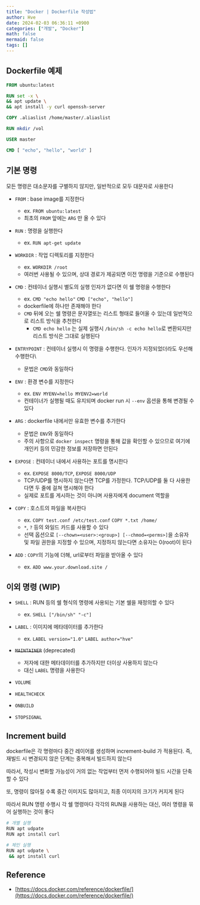 ```yaml
---
title: "Docker | Dockerfile 작성법"
author: Hve
date: 2024-02-03 06:36:11 +0900
categories: ["개발", "Docker"]
math: false
mermaid: false
tags: []
---
```


## Dockerfile 예제

```dockerfile
FROM ubuntu:latest

RUN set -x \
&& apt update \
&& apt install -y curl openssh-server

COPY .aliaslist /home/master/.aliaslist

RUN mkdir /vol

USER master

CMD [ "echo", "hello", "world" ]
```

## 기본 명령

모든 명령은 대소문자를 구별하지 않지만, 일반적으로 모두 대문자로 사용한다

- `FROM` : base image를 지정한다
    - ex. `FROM ubuntu:latest`
    - 최초의 `FROM` 앞에는 `ARG` 만 올 수 있다

- `RUN` : 명령을 실행한다
    - ex. `RUN apt-get update`

- `WORKDIR` : 작업 디렉토리를 지정한다
    - ex. `WORKDIR /root`
    - 여러번 사용될 수 있으며, 상대 경로가 제공되면 이전 명령을 기준으로 수행된다

- `CMD` : 컨테이너 실행시 별도의 실행 인자가 없다면 이 쉘 명령을 수행한다
    - ex. `CMD "echo hello"` `CMD ["echo", "hello"]`
    - dockerfile에 하나만 존재해야 한다
    - `CMD` 뒤에 오는 쉘 명령은 문자열또는 리스트 형태로 들어올 수 있는데 일반적으로 리스트 방식을 추천한다
        - `CMD echo hello` 는 실제 실행시 `/bin/sh -c echo hello`로 변환되지만 리스트 방식은 그대로 실행된다

- `ENTRYPOINT` : 컨테이너 실행시 이 명령을 수행한다. 인자가 지정되었더라도 우선해 수행한다\
    - 문법은 `CMD`와 동일하다

- `ENV` : 환경 변수를 지정한다
    - ex. `ENV MYENV=hello MYENV2=world`
    - 컨테이너가 실행될 때도 유지되며 docker run 시 `--env` 옵션을 통해 변경될 수 있다

- `ARG` : dockerfile 내에서만 유효한 변수를 추가한다
    - 문법은 `ENV`와 동일하다
    - 주의 사항으로 `docker inspect` 명령을 통해 값을 확인할 수 있으므로 여기에 개인키 등의 민감한 정보를 저장하면 안된다

- `EXPOSE` : 컨테이너 내에서 사용하는 포트를 명시한다
    - ex. `EXPOSE 8000/TCP`, `EXPOSE 8000/UDP`
    - TCP/UDP를 명시하지 않는다면 TCP를 가정한다. TCP/UDP를 둘 다 사용한다면 두 줄에 걸쳐 명시해야 한다
    - 실제로 포트를 게시하는 것이 아니며 사용자에게 document 역할을 

- `COPY` : 호스트의 파일을 복사한다
    - ex. `COPY test.conf /etc/test.conf` `COPY *.txt /home/`
    - `*`, `?` 등의 와일드 카드를 사용할 수 있다
    - 선택 옵션으로 `[--chown=<user>:<group>] [--chmod=<perms>]`을 소유자 및 파일 권한을 지정할 수 있으며, 지정하지 않는다면 소유자는 0(root)이 된다

- `ADD` : `COPY`의 기능에 더해, url로부터 파일을 받아올 수 있다
    - ex. `ADD www.your.download.site /`

## 이외 명령 (WIP)

- `SHELL` : RUN 등의 쉘 형식의 명령에 사용되는 기본 쉘을 재정의할 수 있다
    - ex. `SHELL ["/bin/sh" "-c"]`


- `LABEL` : 이미지에 메타데이터를 추가한다
    - ex. `LABEL version="1.0"` `LABEL author="hve"`

- ~~`MAINTAINER`~~ (deprecated)
    - 저자에 대한 메타데이터를 추가하지만 더이상 사용하지 않는다
    - 대신 `LABEL` 명령을 사용한다

- `VOLUME`
- `HEALTHCHECK`
- `ONBUILD`
- `STOPSIGNAL`

## Increment build

dockerfile은 각 명령마다 중간 레이어를 생성하며 increment-build 가 적용된다. 즉, 재빌드 시 변경되지 않은 단계는 중복해서 빌드하지 않는다

따라서, 작성시 변화할 가능성이 거의 없는 작업부터 먼저 수행되어야 빌드 시간을 단축할 수 있다

또, 명령이 많아질 수록 중간 이미지도 많아지고, 최종 이미지의 크기가 커지게 된다

따라서 RUN 명령 수행시 각 쉘 명령마다 각각의 RUN을 사용하는 대신, 여러 명령을 묶어 실행하는 것이 좋다

```bash
# 개별 실행
RUN apt udpate
RUN apt install curl

# 체인 실행
RUN apt udpate \
 && apt install curl
```

## Reference

- [https://docs.docker.com/reference/dockerfile/](https://docs.docker.com/reference/dockerfile/)